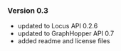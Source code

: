 ### Version 0.3
- updated to Locus API 0.2.6
- updated to GraphHopper API 0.7 
- added readme and license files